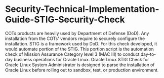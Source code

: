 # Security-Technical-Implementation-Guide-STIG-Security-Check
COTs products are heavily used by Department of Defense (DoD). Any installation from the COTs' vendors require to securely configure the installation. STIG is a framework used by DoD. For this check developed, it would automate portion of the STIG. This portion script is the automation check of Mission Assurance Category level 3 (MAC III) to conduct day-to-day business operations for Oracle Linux. Oracle Linux STIG Check for Oracle Linux System Administrator is designed to parse the installation of Oracle Linux before rolling out to sandbox, test, or production environment. 


